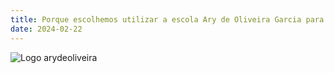 ```yaml
---
title: Porque escolhemos utilizar a escola Ary de Oliveira Garcia para nosso estudo ?
date: 2024-02-22
---
```

![Logo arydeoliveira](https://www.escolasbrasil.net/imgempresas/e-e-professor-ary-de-oliveira--9687-Wx3Z.jpg)
